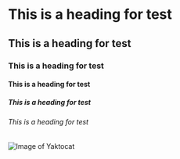 # This is a heading for test
## This is a heading for test
### This is a heading for test
#### This is a heading for test
##### This is a heading for test
###### This is a heading for test


![Image of Yaktocat](https://octodex.github.com/images/yaktocat.png)

